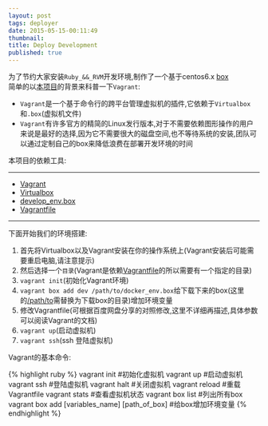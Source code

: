 ```yaml
---
layout: post
tags: deployer
date: 2015-05-15-00:11:49
thumbnail:
title: Deploy Development
published: true
---
```

为了节约大家安装`Ruby_&&_RVM`开发环境,制作了一个基于centos6.x [box](//pan.baidu.com/s/1dDiySmP)<br/>
简单的以[本项目](#)的背景来科普一下`Vagrant`:<br/>
- `Vagrant`是一个基于命令行的跨平台管理虚拟机的插件,它依赖于`Virtualbox`和`.box`(虚拟机文件)<br/>
- `Vagrant`有许多官方的精简的Linux发行版本,对于不需要依赖图形操作的用户来说是最好的选择,因为它不需要很大的磁盘空间,也不等待系统的安装,团队可以通过定制自己的box来降低浪费在部署开发环境的时间<br/>

本项目的依赖工具:<br/>

------------------------------------------------------------------
*  [Vagrant](https://www.vagrantup.com/downloads.html)<br/>
*  [Virtualbox](https://www.virtualbox.org/wiki/Downloads)<br/>
*  [develop_env.box](http://pan.baidu.com/s/1dDiySmP)<br/>
*  [Vagrantfile](http://pan.baidu.com/s/1ntzJJst)<br/>

------------------------------------------------------------------


下面开始我们的环境搭建:<br/>

1.  首先将Virtualbox以及Vagrant安装在你的操作系统上(Vagrant安装后可能需要重启电脑,请注意提示)<br/>
2.  然后选择一个`目录`(Vagrant是依赖[Vagrantfile](#)的所以需要有一个指定的目录)<br/>
3.  `vagrant init`(初始化Vagrant环境)<br/>
4.  `vagrant box add dev /path/to/docker_env.box`给下载下来的box(这里的[/path/to](#)需替换为下载box的目录)增加环境变量<br/>
5.  修改Vagrantfile(可根据百度网盘分享的对照修改,这里不详细再描述,具体参数可以阅读Vagrant的文档)
6.  `vagrant up`(启动虚拟机)
7.  `vagrant ssh`(ssh 登陆虚拟机)

Vagrant的基本命令:

{% highlight ruby %}
vagrant init                                    #初始化虚拟机
vagrant up                                      #启动虚拟机
vagrant ssh                                     #登陆虚拟机
vagrant halt                                    #关闭虚拟机
vagrant reload                                  #重载Vagrantfile
vagrant stats                                   #查看虚拟机状态
vagrant box list                                #列出所有box
vagrant box add [variables_name] [path_of_box]  #给box增加环境变量
{% endhighlight %}
